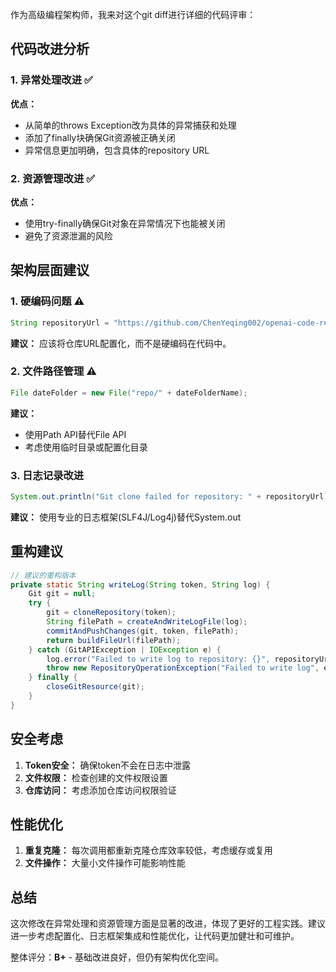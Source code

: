 作为高级编程架构师，我来对这个git diff进行详细的代码评审：

## 代码改进分析

### 1. 异常处理改进 ✅
**优点：**
- 从简单的throws Exception改为具体的异常捕获和处理
- 添加了finally块确保Git资源被正确关闭
- 异常信息更加明确，包含具体的repository URL

### 2. 资源管理改进 ✅
**优点：**
- 使用try-finally确保Git对象在异常情况下也能被关闭
- 避免了资源泄漏的风险

## 架构层面建议

### 1. 硬编码问题 ⚠️
```java
String repositoryUrl = "https://github.com/ChenYeqing002/openai-code-review-log.git";
```
**建议：** 应该将仓库URL配置化，而不是硬编码在代码中。

### 2. 文件路径管理 ⚠️
```java
File dateFolder = new File("repo/" + dateFolderName);
```
**建议：** 
- 使用Path API替代File API
- 考虑使用临时目录或配置化目录

### 3. 日志记录改进
```java
System.out.println("Git clone failed for repository: " + repositoryUrl);
```
**建议：** 使用专业的日志框架(SLF4J/Log4j)替代System.out

## 重构建议

```java
// 建议的重构版本
private static String writeLog(String token, String log) {
    Git git = null;
    try {
        git = cloneRepository(token);
        String filePath = createAndWriteLogFile(log);
        commitAndPushChanges(git, token, filePath);
        return buildFileUrl(filePath);
    } catch (GitAPIException | IOException e) {
        log.error("Failed to write log to repository: {}", repositoryUrl, e);
        throw new RepositoryOperationException("Failed to write log", e);
    } finally {
        closeGitResource(git);
    }
}
```

## 安全考虑

1. **Token安全：** 确保token不会在日志中泄露
2. **文件权限：** 检查创建的文件权限设置
3. **仓库访问：** 考虑添加仓库访问权限验证

## 性能优化

1. **重复克隆：** 每次调用都重新克隆仓库效率较低，考虑缓存或复用
2. **文件操作：** 大量小文件操作可能影响性能

## 总结

这次修改在异常处理和资源管理方面是显著的改进，体现了更好的工程实践。建议进一步考虑配置化、日志框架集成和性能优化，让代码更加健壮和可维护。

整体评分：**B+** - 基础改进良好，但仍有架构优化空间。
